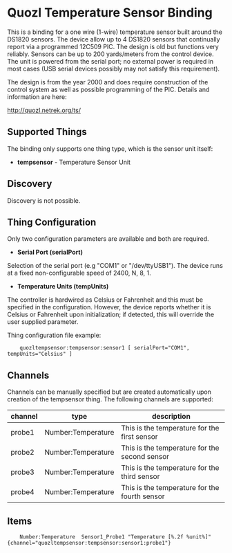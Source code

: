 # Quozl Temperature Sensor Binding

This is a binding for a one wire (1-wire) temperature sensor built around the DS1820 sensors.  The device allow up to 4 DS1820 sensors that continually report via a programmed 12C509 PIC.  The design is old but functions very reliably.  Sensors can be up to 200 yards/meters from the control device. The unit is powered from the serial port; no external power is required in most cases (USB serial devices possibly may not satisfy this requirement).

The design is from the year 2000 and does require construction of the control system as well as possible programming of the PIC.  Details and information are here:

http://quozl.netrek.org/ts/

## Supported Things

The binding only supports one thing type, which is the sensor unit itself:
* **tempsensor** - Temperature Sensor Unit

## Discovery

Discovery is not possible.  

## Thing Configuration

Only two configuration parameters are available and both are required.

- **Serial Port (serialPort)**

Selection of the serial port (e.g "COM1" or "/dev/ttyUSB1"). The device runs at a fixed non-configurable speed of 2400, N, 8, 1.

- **Temperature Units (tempUnits)**

The controller is hardwired as Celsius or Fahrenheit and this must be specified in the configuration.  However, the device reports whether it is Celsius or Fahrenheit upon initialization; if detected, this will override the user supplied parameter.

Thing configuration file example:

```
    quozltempsensor:tempsensor:sensor1 [ serialPort="COM1", tempUnits="Celsius" ]
```

## Channels

Channels can be manually specified but are created automatically upon creation of the tempsensor thing. The following channels are supported:

| channel       | type               | description                                          |
|---------------|--------------------|------------------------------------------------------|
| probe1        | Number:Temperature | This is the temperature for the first sensor         |
| probe2        | Number:Temperature | This is the temperature for the second sensor        |
| probe3        | Number:Temperature | This is the temperature for the third sensor         |
| probe4        | Number:Temperature | This is the temperature for the fourth sensor        |

## Items

```
    Number:Temperature  Sensor1_Probe1 "Temperature [%.2f %unit%]" {channel="quozltempsensor:tempsensor:sensor1:probe1"}
```